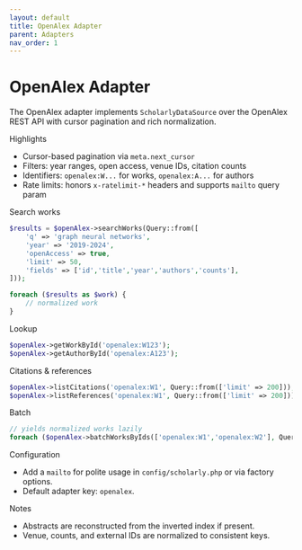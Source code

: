 ```yaml
---
layout: default
title: OpenAlex Adapter
parent: Adapters
nav_order: 1
---
```


# OpenAlex Adapter

The OpenAlex adapter implements `ScholarlyDataSource` over the OpenAlex REST API with cursor pagination and rich normalization.

Highlights
- Cursor-based pagination via `meta.next_cursor`
- Filters: year ranges, open access, venue IDs, citation counts
- Identifiers: `openalex:W...` for works, `openalex:A...` for authors
- Rate limits: honors `x-ratelimit-*` headers and supports `mailto` query param

Search works
```php
$results = $openAlex->searchWorks(Query::from([
    'q' => 'graph neural networks',
    'year' => '2019-2024',
    'openAccess' => true,
    'limit' => 50,
    'fields' => ['id','title','year','authors','counts'],
]));

foreach ($results as $work) {
    // normalized work
}
```

Lookup
```php
$openAlex->getWorkById('openalex:W123');
$openAlex->getAuthorById('openalex:A123');
```

Citations & references
```php
$openAlex->listCitations('openalex:W1', Query::from(['limit' => 200]));
$openAlex->listReferences('openalex:W1', Query::from(['limit' => 200]));
```

Batch
```php
// yields normalized works lazily
foreach ($openAlex->batchWorksByIds(['openalex:W1','openalex:W2'], Query::from([])) as $work) {}
```

Configuration
- Add a `mailto` for polite usage in `config/scholarly.php` or via factory options.
- Default adapter key: `openalex`.

Notes
- Abstracts are reconstructed from the inverted index if present.
- Venue, counts, and external IDs are normalized to consistent keys.
